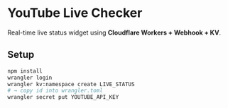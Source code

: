# YouTube Live Checker

Real-time live status widget using **Cloudflare Workers + Webhook + KV**.

## Setup

```bash
npm install
wrangler login
wrangler kv:namespace create LIVE_STATUS
# → copy id into wrangler.toml
wrangler secret put YOUTUBE_API_KEY